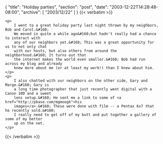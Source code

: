 {
  "title": "Holiday parties",
  "section": "post",
  "date": "2003-12-22T14:28:48-08:00",
  "archive": [
    "2003/12/22"
  ]
}
{{< verbatim >}}

    <p>
        I went to a great holiday party last night thrown by my neighbors, Bob and Carol.&#160;
        We moved in quite a while ago&#160;but hadn't really had a chance to interact with
        any of our neighbors yet.&#160; This was a great opportunity for us to not only chat
        with our hosts, but also others from around the neighborhood.&#160; It turns out that
        the internet makes the world even smaller.&#160; Bob had run across my blog and already
        knew more about me (or at least my work!) than I knew about him.
    </p>
    <p>
        I also chatted with our neighbors on the other side, Gary and Marge.&#160; Gary is
        a long time photographer that just recently went digital with a Canon 10D and a sweet
        lens setup.&#160; He sent me a link to some of <a href="http://pbase.com/mgmoogk">his
        images</a>.&#160; These were done with film -- a Pentax 6x7 that he recently sold.&#160;
        I really need to get off of my butt and put together a gallery of some of my better
        up on the net.
    </p>

{{< /verbatim >}}
